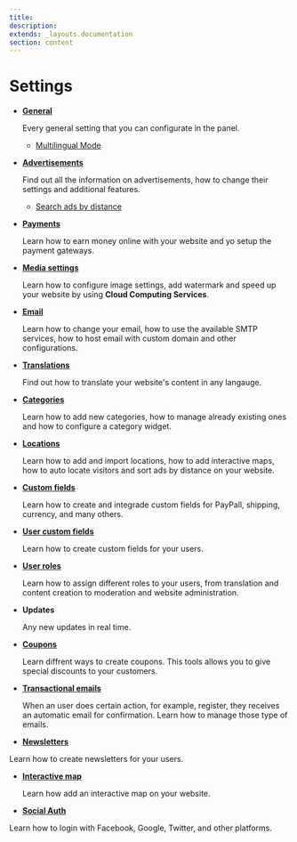 ```yaml
---
title:
description:
extends: _layouts.documentation
section: content
---
```


# Settings

- [**General**](/docs/general-settings)

  Every general setting that you can configurate in the panel.
  - [Multilingual Mode](/docs/multilingual-mode)

- [**Advertisements**](/docs/advertisement)

  Find out all the information on advertisements, how to change their settings and additional features.
  -    [Search ads by distance](/docs/search-ads-by-distance)

- [**Payments**](/docs/payment)

  Learn how to earn money online with your website and yo setup the payment gateways.

- [**Media settings**](/docs/media-settings)

  Learn how to configure image settings, add watermark and speed up your website by using **Cloud Computing Services**.

- [**Email**](/docs/email-settings)

  Learn how to change your email, how to use the available SMTP services, how to host email with custom domain and other configurations.

- [**Translations**](/docs/translations)

  Find out how to translate your website's content in any langauge.

- [**Categories**](/docs/settings-categories)

  Learn how to add new categories, how to manage already existing ones and how to configure a category widget.

- [**Locations**](/docs/settings-location)

  Learn how to add and import locations, how to add interactive maps, how to auto locate visitors and sort ads by distance on your   website.

- [**Custom fields**](/docs/custom-fields)

  Learn how to create and integrade custom fields for PayPall, shipping, currency, and many others.

- [**User custom fields**](/docs/users-create-custom-field-for-users)

  Learn how to create custom fields for your users.

- [**User roles**](/docs/users-how-do-roles-work)

   Learn how to assign different roles to your users, from translation and content creation to moderation and website administration.

- **Updates**
 
  Any new updates in real time.

- [**Coupons**](/docs/classifieds-coupon-system)

  Learn diffrent ways to create coupons. This tools allows you to give special discounts to your customers.

- [**Transactional emails**](/docs/content-automatic-emails-sent-to-users)

  When an user does certain action, for example, register, they receives an automatic email for confirmation. Learn how to manage those type of emails. 

- [**Newsletters**](/docs/content-send-a-newsletter)

 Learn how to create newsletters for your users.

- [**Interactive map**](/docs/content-create-an-interactive-map)

  Learn how add an interactive map on your website.

- [**Social Auth**](/docs/plugins-login-using-social-auth)

 Learn how to login with Facebook, Google, Twitter, and other platforms. 

